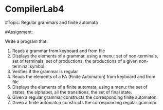 # CompilerLab4

#Topic:
Regular grammars and finite automata

#Assignment:

Write a program that: </br>
1. Reads a grammar from keyboard and from file </br>
2. Displays the elements of a grammar, using a menu: set of non-terminals, set of terminals, set of productions, the productions of a given non-terminal symbol.  </br>
3. Verifies if the grammar is regular </br>
4. Reads the elements of a FA (Finite Automaton) from keyboard and from file </br>
5. Displays the elements of a finite automata, using a menu: the set of states, the alphabet, all the transitions, the set of final state.  </br>
6. Given a regular grammar constructs the corresponding finite automaton. </br>
7. Given a finite automaton constructs the corresponding regular grammar.  </br>
